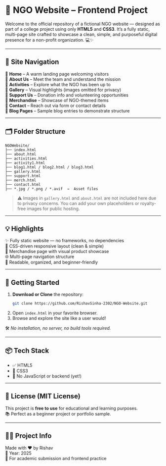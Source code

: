# 🌱 NGO Website – Frontend Project

Welcome to the official repository of a fictional NGO website — designed as part of a college project using only **HTML5** and **CSS3**. It’s a fully static, multi-page site crafted to showcase a clean, simple, and purposeful digital presence for a non-profit organization. 💻✨

---


## 🧭 Site Navigation

🔹 **Home** – A warm landing page welcoming visitors  
🔹 **About Us** – Meet the team and understand the mission  
🔹 **Activities** – Explore what the NGO has been up to  
🔹 **Gallery** – Visual highlights (images omitted for privacy)  
🔹 **Support Us** – Donation info and volunteering opportunities  
🔹 **Merchandise** – Showcase of NGO-themed items  
🔹 **Contact** – Reach out via form or contact details  
🔹 **Blog Pages** – Sample blog entries to demonstrate structure

---

## 🗂 Folder Structure

```
NGOWebsite/
├── index.html
├── about.html
├── activities.html
├── activity1.html
├── blog1.html / blog2.html / blog3.html
├── gallery.html
├── support.html
├── merch.html
├── contact.html
├── *.jpg / *.png / *.avif  →  Asset files
```

> ⚠️ Images in `gallery.html` and `about.html` are not included here due to privacy concerns. You can add your own placeholders or royalty-free images for public hosting.

---

## 💡 Highlights

✨ Fully static website — no frameworks, no dependencies  
🎨 CSS-driven responsive layout (clean & simple)  
🛒 Merchandise page with visual product showcase  
🌐 Multi-page navigation structure  
📖 Readable, organized, and beginner-friendly

---

## 🚀 Getting Started

1. **Download or Clone** the repository:
   ```bash
   git clone https://github.com/RishavSinha-2302/NGO-Website.git
   ```
2. Open `index.html` in your favorite browser.
3. Browse and explore the site like a user would!

🛠 *No installation, no server, no build tools required.*

---

## 📦 Tech Stack

- ✅ HTML5
- 🎨 CSS3
- 🚫 No JavaScript or backend (yet!)

---

## 🔖 License (MIT License)

This project is **free to use** for educational and learning purposes.  
📚 Perfect as a beginner project or portfolio sample.

---

## 👨‍🎓 Project Info

Made with ♥ by Rishav  
📅 Year: 2025  
🏫 For academic submission and frontend practice
